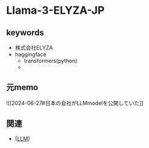 # Llama-3-ELYZA-JP

## keywords
- 株式会社ELYZA
- haggingface
  - transformers(python)
  - 

## 元memo
![[2024-06-27#日本の会社がLLMmodelを公開していた]]

## 関連
- [[LLM]]

[//begin]: # "Autogenerated link references for markdown compatibility"
[LLM]: LLM.md "LLM"
[//end]: # "Autogenerated link references"